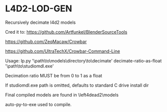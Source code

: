 # L4D2-LOD-GEN
Recursively decimate l4d2 models

Cred
it to:
https://github.com/Artfunkel/BlenderSourceTools

https://github.com/ZeqMacaw/Crowbar

https://github.com/UltraTechX/Crowbar-Command-Line

Usage:
  lp.py '\path\to\models\directory\to\decimate' decimate-ratio-as-float '\path\to\studiomdl.exe\'

Decimation ratio MUST be from 0 to 1 as a float

If studiomdl.exe path is omitted, defaults to standard C drive install dir

Final compiled models are found in \left4dead2\models


auto-py-to-exe used to compile.
